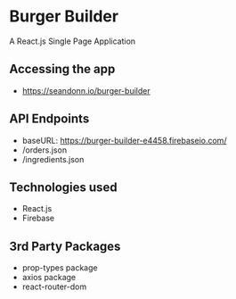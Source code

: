 # Burger Builder
A React.js Single Page Application

## Accessing the app
- https://seandonn.io/burger-builder

## API Endpoints
- baseURL: https://burger-builder-e4458.firebaseio.com/
- /orders.json
- /ingredients.json

## Technologies used
- React.js
- Firebase

## 3rd Party Packages
- prop-types package
- axios package
- react-router-dom
